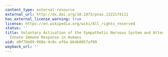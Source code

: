 ```yaml
---
content_type: external-resource
external_url: http://dx.doi.org/10.1073/pnas.1322174111
has_external_license_warning: true
license: https://en.wikipedia.org/wiki/All_rights_reserved
status: ''
title: Voluntary Activation of the Sympathetic Nervous System and Attenuation of the
  Innate Immune Response in Humans
uid: d0f7bb09-968e-4c0c-af6a-b64b0057af09
wayback_url: ''
---
```

